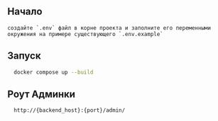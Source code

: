 ## Начало
```env
создайте `.env` файл в корне проекта и заполните его переменными окружения на примере существующего `.env.example`
```

## Запуск
```bash
  docker compose up --build
```

## Роут Админки
```bash
  http://{backend_host}:{port}/admin/
```